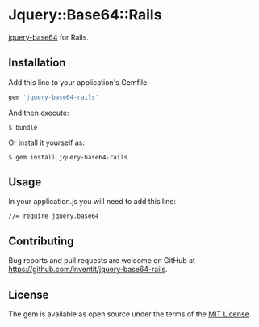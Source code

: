 # Jquery::Base64::Rails

[jquery-base64](https://github.com/carlo/jquery-base64) for Rails.

## Installation

Add this line to your application's Gemfile:

```ruby
gem 'jquery-base64-rails'
```

And then execute:

    $ bundle

Or install it yourself as:

    $ gem install jquery-base64-rails

## Usage

In your application.js you will need to add this line:

```
//= require jquery.base64
```


## Contributing

Bug reports and pull requests are welcome on GitHub at https://github.com/inventit/jquery-base64-rails.

## License

The gem is available as open source under the terms of the [MIT License](https://opensource.org/licenses/MIT).

